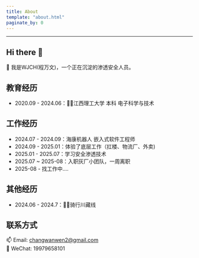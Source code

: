 ```yaml
---
title: About
template: "about.html" 
paginate_by: 0
---
```



> <div id="typed-text" class="underline"></div> <!-- 添加 class -->

---
## Hi there 👋

🤔 我是WJCH(程万文)，一个正在沉淀的渗透安全人员。

## 教育经历
- 2020.09 - 2024.06：🧑‍💻江西理工大学  本科  电子科学与技术

## 工作经历

- 2024.07 - 2024.09：海康机器人 嵌入式软件工程师
- 2024.09 - 2025.01：体验了底层工作（扛楼、物流厂、外卖)
- 2025.01 - 2025.07：学习安全渗透技术
- 2025.07 ~ 2025-08：入职灰厂小团队，一周离职
- 2025-08 - 找工作中....

## 其他经历
- 2024.06 - 2024.7：🚴‍♀️骑行川藏线

## 联系方式
📫 Email: changwanwen2@gmail.com  
💬 WeChat: 19979658101

